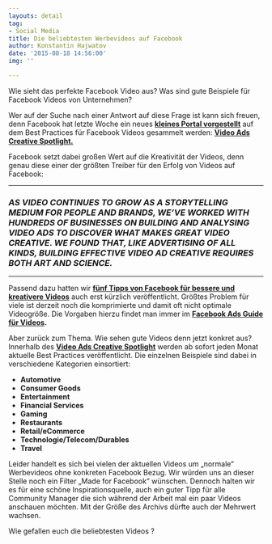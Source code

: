```yaml
---
layouts: detail
tag:
- Social Media
title: Die beliebtesten Werbevideos auf Facebook
author: Konstantin Hajwatov
date: '2015-08-18 14:56:00'
img: ''

---
```

Wie sieht das perfekte Facebook Video aus? Was sind gute Beispiele für Facebook Videos von Unternehmen?

Wer auf der Suche nach einer Antwort auf diese Frage ist kann sich freuen, denn Facebook hat letzte Woche ein neues [**kleines Portal vorgestellt**](https://web.archive.org/web/20151105043020/https://www.facebook.com/business/news/Video-Ad-Best-Practices) auf dem Best Practices für Facebook Videos gesammelt werden: [**Video Ads Creative Spotlight.**](https://web.archive.org/web/20151105043020/http://insights.fb.com/video-ad-creative-spotlight/)

Facebook setzt dabei großen Wert auf die Kreativität der Videos, denn genau diese einer der größten Treiber für den Erfolg von Videos auf Facebook:

***

### _AS VIDEO CONTINUES TO GROW AS A STORYTELLING MEDIUM FOR PEOPLE AND BRANDS, WE’VE WORKED WITH HUNDREDS OF BUSINESSES ON BUILDING AND ANALYSING VIDEO ADS TO DISCOVER WHAT MAKES GREAT VIDEO CREATIVE. WE FOUND THAT, LIKE ADVERTISING OF ALL KINDS, BUILDING EFFECTIVE VIDEO AD CREATIVE REQUIRES BOTH ART AND SCIENCE._

***

Passend dazu hatten wir [**fünf Tipps von Facebook für bessere und kreativere Videos**](https://web.archive.org/web/20151105043020/http://allfacebook.de/video/5-video-tipps) auch erst kürzlich veröffentlicht. Größtes Problem für viele ist derzeit noch die komprimierte und damit oft nicht optimale Videogröße. Die Vorgaben hierzu findet man immer im [**Facebook Ads Guide für Videos**](https://web.archive.org/web/20151105043020/http://insights.fb.com/video-ad-creative-spotlight/)**.**

Aber zurück zum Thema. Wie sehen gute Videos denn jetzt konkret aus? Innerhalb des [**Video Ads Creative Spotlight**](https://web.archive.org/web/20151105043020/http://insights.fb.com/video-ad-creative-spotlight/) werden ab sofort jeden Monat aktuelle Best Practices veröffentlicht. Die einzelnen Beispiele sind dabei in verschiedene Kategorien einsortiert:

* **Automotive**
* **Consumer Goods**
* **Entertainment**
* **Financial Services**
* **Gaming**
* **Restaurants**
* **Retail/eCommerce**
* **Technologie/Telecom/Durables**
* **Travel**

Leider handelt es sich bei vielen der aktuellen Videos um „normale“ Werbevideos ohne konkreten Facebook Bezug. Wir würden uns an dieser Stelle noch ein Filter „Made for Facebook“ wünschen. Dennoch halten wir es für eine schöne Inspirationsquelle, auch ein guter Tipp für alle Community Manager die sich während der Arbeit mal ein paar Videos anschauen möchten. Mit der Größe des Archivs dürfte auch der Mehrwert wachsen.

Wie gefallen euch die beliebtesten Videos ?
